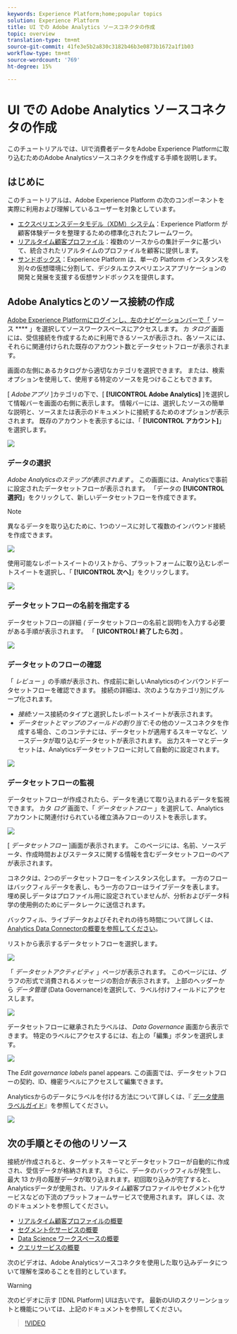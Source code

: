 ```yaml
---
keywords: Experience Platform;home;popular topics
solution: Experience Platform
title: UI での Adobe Analytics ソースコネクタの作成
topic: overview
translation-type: tm+mt
source-git-commit: 41fe3e5b2a830c3182b46b3e0873b1672a1f1b03
workflow-type: tm+mt
source-wordcount: '769'
ht-degree: 15%

---
```



# UI での Adobe Analytics ソースコネクタの作成

このチュートリアルでは、UIで消費者データをAdobe Experience Platformに取り込むためのAdobe Analyticsソースコネクタを作成する手順を説明します。

## はじめに

このチュートリアルは、Adobe Experience Platform の次のコンポーネントを実際に利用および理解しているユーザーを対象としています。

* [エクスペリエンスデータモデル（XDM）システム](../../../../../xdm/home.md)：Experience Platform が顧客体験データを整理するための標準化されたフレームワーク。
* [リアルタイム顧客プロファイル](../../../../../profile/home.md)：複数のソースからの集計データに基づいて、統合されたリアルタイムのプロファイルを顧客に提供します。
* [サンドボックス](../../../../../sandboxes/home.md)：Experience Platform は、単一の Platform インスタンスを別々の仮想環境に分割して、デジタルエクスペリエンスアプリケーションの開発と発展を支援する仮想サンドボックスを提供します。

## Adobe Analyticsとのソース接続の作成

[Adobe Experience Platformにログインし、左のナビゲーションバーで「](https://platform.adobe.com) ソース **** 」を選択してソースワークスペースにアクセスします。 カ *タログ* 画面には、受信接続を作成するために利用できるソースが表示され、各ソースには、それらに関連付けられた既存のアカウント数とデータセットフローが表示されます。

画面の左側にあるカタログから適切なカテゴリを選択できます。 または、検索オプションを使用して、使用する特定のソースを見つけることもできます。

[ *Adobeアプリ* ]カテゴリの下で、[ **[!UICONTROL Adobe Analytics]** ]を選択して情報バーを画面の右側に表示します。 情報バーには、選択したソースの簡単な説明と、ソースまたは表示のドキュメントに接続するためのオプションが表示されます。 既存のアカウントを表示するには、「 **[!UICONTROL アカウント]**」を選択します。

![](../../../../images/tutorials/create/analytics/catalog.png)

### データの選択

*Adobe Analyticsのステップが表示されます* 。 この画面には、Analyticsで事前に設定されたデータセットフローが表示されます。 「データの **[!UICONTROL 選択]**」をクリックして、新しいデータセットフローを作成できます。

>[!NOTE]
>
>異なるデータを取り込むために、1つのソースに対して複数のインバウンド接続を作成できます。

![](../../../../images/tutorials/create/analytics/dataset-flows.png)

<!---Analytics report suites can be configured for one sandbox at a time. To import the same report suite into a different sandbox, the dataset flow will have to be deleted and instantiated again via configuration for a different sandbox.--->

使用可能なレポートスイートのリストから、プラットフォームに取り込むレポートスイートを選択し、「 **[!UICONTROL 次へ]**」をクリックします。

![](../../../../images/tutorials/create/analytics/select-data.png)

### データセットフローの名前を指定する

データセットフローの詳細 *(* データセットフローの名前と説明)を入力する必要がある手順が表示されます。 「 **[UICONTROL! 終了したら次]** 。

![](../../../../images/tutorials/create/analytics/dataset-flow-detail.png)

### データセットのフローの確認

「 *レビュー* 」の手順が表示され、作成前に新しいAnalyticsのインバウンドデータセットフローを確認できます。 接続の詳細は、次のようなカテゴリ別にグループ化されます。

* *接続*:ソース接続のタイプと選択したレポートスイートが表示されます。
* *データセットとマップのフィールドの割り当て*:その他のソースコネクタを作成する場合、このコンテナには、データセットが適用するスキーマなど、ソースデータが取り込むデータセットが表示されます。 出力スキーマとデータセットは、Analyticsデータセットフローに対して自動的に設定されます。

![](../../../../images/tutorials/create/analytics/review.png)

### データセットフローの監視

データセットフローが作成されたら、データを通じて取り込まれるデータを監視できます。 カタ *ログ* 画面で、「 *データセットフロー* 」を選択して、Analyticsアカウントに関連付けられている確立済みフローのリストを表示します。

![](../../../../images/tutorials/create/analytics/catalog-dataset-flows.png)

[ *データセットフロー* ]画面が表示されます。 このページには、名前、ソースデータ、作成時間およびステータスに関する情報を含むデータセットフローのペアが表示されます。

コネクタは、2つのデータセットフローをインスタンス化します。 一方のフローはバックフィルデータを表し、もう一方のフローはライブデータを表します。 埋め戻しデータはプロファイル用に設定されていませんが、分析およびデータ科学の使用例のためにデータレークに送信されます。

バックフィル、ライブデータおよびそれぞれの待ち時間について詳しくは、 [Analytics Data Connectorの概要を参照してください](../../../../connectors/adobe-applications/analytics.md)。

リストから表示するデータセットフローを選択します。

![](../../../../images/tutorials/create/analytics/backfill.png)

「 *データセットアクティビティ* 」ページが表示されます。 このページには、グラフの形式で消費されるメッセージの割合が表示されます。 上部のヘッダーから *データ管理* (Data Governance)を選択して、ラベル付けフィールドにアクセスします。

![](../../../../images/tutorials/create/analytics/batches.png)

データセットフローに継承されたラベルは、 *Data Governance* 画面から表示できます。 特定のラベルにアクセスするには、右上の「編集」ボタンを選択します。

![](../../../../images/tutorials/create/analytics/data-gov.png)

The *Edit governance labels* panel appears. この画面では、データセットフローの契約、ID、機密ラベルにアクセスして編集できます。

Analyticsからのデータにラベルを付ける方法について詳しくは、『 [データ使用ラベルガイド](../../../../../data-governance/labels/user-guide.md)』を参照してください。

![](../../../../images/tutorials/create/analytics/labels.png)

## 次の手順とその他のリソース

接続が作成されると、ターゲットスキーマとデータセットフローが自動的に作成され、受信データが格納されます。 さらに、データのバックフィルが発生し、最大 13 か月の履歴データが取り込まれます。初回取り込みが完了すると、Analyticsデータが使用され、リアルタイム顧客プロファイルやセグメント化サービスなどの下流のプラットフォームサービスで使用されます。 詳しくは、次のドキュメントを参照してください。

* [リアルタイム顧客プロファイルの概要](../../../../../profile/home.md)
* [セグメント化サービスの概要](../../../../../segmentation/home.md)
* [Data Science ワークスペースの概要](../../../../../data-science-workspace/home.md)
* [クエリサービスの概要](../../../../../query-service/home.md)

次のビデオは、Adobe Analyticsソースコネクタを使用した取り込みデータについて理解を深めることを目的としています。

>[!WARNING]
>
> 次のビデオに示す [!DNL Platform] UIは古いです。 最新のUIのスクリーンショットと機能については、上記のドキュメントを参照してください。

>[!VIDEO](https://video.tv.adobe.com/v/29687?quality=12&learn=on)

